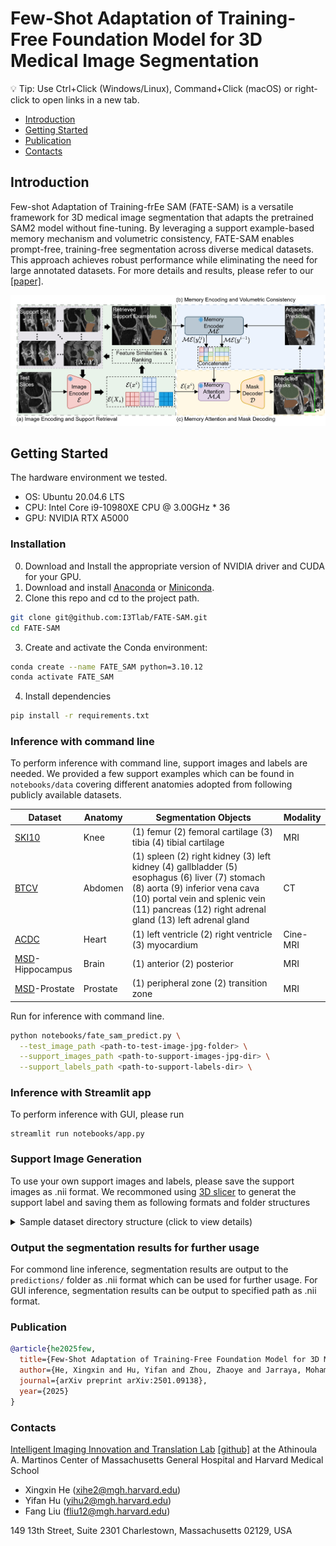 # Few-Shot Adaptation of Training-Free Foundation Model for 3D Medical Image Segmentation

💡 Tip: Use Ctrl+Click (Windows/Linux), Command+Click (macOS) or right-click to open links in a new tab.

- [Introduction](#introduction)
- [Getting Started](#getting-started)
- [Publication](#publication)
- [Contacts](#contacts)

## Introduction
Few-shot Adaptation of Training-frEe SAM (FATE-SAM) is a versatile framework for 3D medical image segmentation that adapts the pretrained SAM2 model without fine-tuning. By leveraging a support example-based memory mechanism and volumetric consistency, FATE-SAM enables prompt-free, training-free segmentation across diverse medical datasets. This approach achieves robust performance while eliminating the need for large annotated datasets. For more details and results, please refer to our [[paper]](https://arxiv.org/abs/2501.09138).

![figure1.svg](resources%2Ffigure1.jpg)

## Getting Started
The hardware environment we tested.
- OS: Ubuntu 20.04.6 LTS
- CPU: Intel Core i9-10980XE CPU @ 3.00GHz * 36
- GPU: NVIDIA RTX A5000

### Installation
0. Download and Install the appropriate version of NVIDIA driver and CUDA for your GPU.
1. Download and install [Anaconda](https://www.anaconda.com/download) or [Miniconda](https://docs.anaconda.com/miniconda/).
2. Clone this repo and cd to the project path.
```bash
git clone git@github.com:I3Tlab/FATE-SAM.git
cd FATE-SAM
```
3. Create and activate the Conda environment:
```bash
conda create --name FATE_SAM python=3.10.12
conda activate FATE_SAM
```
4. Install dependencies
```bash
pip install -r requirements.txt
```

### Inference with command line
To perform inference with command line, support images and labels are needed. We provided a few support examples which can be found in `notebooks/data` covering different anatomies adopted from following publicly available datasets.

| Dataset | Anatomy | Segmentation Objects | Modality |
|-----|-----|-----| ----- |
| [SKI10](https://huggingface.co/datasets/YongchengYAO/SKI10) | Knee | (1) femur (2) femoral cartilage (3) tibia (4) tibial cartilage | MRI |
| [BTCV](https://www.synapse.org/Synapse:syn3193805/wiki/) | Abdomen | (1) spleen (2) right kidney (3) left kidney (4) gallbladder (5) esophagus (6) liver (7) stomach (8) aorta (9) inferior vena cava (10) portal vein and splenic vein (11) pancreas (12) right adrenal gland (13) left adrenal gland | CT |
| [ACDC](https://www.creatis.insa-lyon.fr/Challenge/acdc/databases.html)| Heart  | (1) left ventricle (2) right ventricle (3) myocardium | Cine-MRI |
| [MSD](http://medicaldecathlon.com/)-Hippocampus| Brain | (1) anterior (2) posterior | MRI |
| [MSD](http://medicaldecathlon.com/)-Prostate| Prostate | (1) peripheral zone (2) transition zone | MRI |

Run for inference with command line.
```bash
python notebooks/fate_sam_predict.py \
  --test_image_path <path-to-test-image-jpg-folder> \
  --support_images_path <path-to-support-images-jpg-dir> \
  --support_labels_path <path-to-support-labels-dir> \
```

### Inference with Streamlit app
To perform inference with GUI, please run
```batsh
streamlit run notebooks/app.py
```
<!--[ ] insert video for GUI inference here-->

### Support Image Generation

To use your own support images and labels, please save the support images as .nii format. We recommoned using [3D slicer](https://www.slicer.org/) to generat the support label and saving them as following formats and folder structures
 
<details>
  <summary>Sample dataset directory structure (click to view details)</summary>
    
```commandline
<dataset>/
├── Testimages/0001.nii.gz
├── Supportimages/             # 3D support images (.nii.gz)
│   ├── 0002.nii.gz
│   ├── 0003.nii.gz
│   └── ...
├── Supportlabels/             # 3D support labels (.nii.gz)
│   ├── 0002.nii.gz
│   └── 0003.nii.gz
└── 
```
</details>
    
<!--[ ] insert video for support generation here-->

   

### Output the segmentation results for further usage
For commond line inference, segmentation results are output to the `predictions/` folder as .nii format which can be used for further usage.
For GUI inference, segmentation results can be output to specified path as .nii format.


<!--### TODO
[ ] GUI video demo refinement
    [ ] normal speed
    [ ] intermediate result showing
    [ ] optimize layout and button
    [ ] consistency check
[ ] Support generation video demo
[ ] Output options of GUI-->

### Publication
```bibtex
@article{he2025few,
  title={Few-Shot Adaptation of Training-Free Foundation Model for 3D Medical Image Segmentation},
  author={He, Xingxin and Hu, Yifan and Zhou, Zhaoye and Jarraya, Mohamed and Liu, Fang},
  journal={arXiv preprint arXiv:2501.09138},
  year={2025}
}
```

### Contacts
[Intelligent Imaging Innovation and Translation Lab](https://liulab.mgh.harvard.edu/) [[github]](https://github.com/I3Tlab) at the Athinoula A. Martinos Center of Massachusetts General Hospital and Harvard Medical School
* Xingxin He (xihe2@mgh.harvard.edu)
* Yifan Hu (yihu2@mgh.harvard.edu)
* Fang Liu (fliu12@mgh.harvard.edu)

149 13th Street, Suite 2301
Charlestown, Massachusetts 02129, USA
